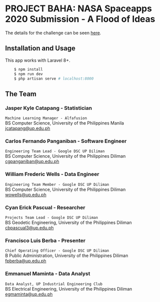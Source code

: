 # PROJECT BAHA: NASA Spaceapps 2020 Submission - A Flood of Ideas
The details for the challenge can be seen [here](https://2020.spaceappschallenge.org/challenges/confront/flood-ideas/details). 

## Installation and Usage
This app works with Laravel 8+.

```bash
    $ npm install
    $ npm run dev
    $ php artisan serve # localhost:8000
```

## The Team

### **Jasper Kyle Catapang** - Statistician
`Machine Learning Manager - Alfafusion` \
BS Computer Science, University of the Philippines Manila \
jcatapang@up.edu.ph

### **Carlos Fernando Panganiban** - Software Engineer
`Engineering Team Lead - Google DSC UP Diliman` \
BS Computer Science, University of the Philippines Diliman \
cgpanganiban@up.edu.ph

### **William Frederic Wells** - Data Engineer
`Engineering Team Member - Google DSC UP Diliman` \
BS Computer Science, University of the Philippines Diliman \
wowells@up.edu.ph

### **Cyan Erick Pascual** - Researcher
`Projects Team Lead - Google DSC UP Diliman` \
BS Geodetic Engineering, University of the Philippines Diliman \
cbpascual3@up.edu.ph

### **Francisco Luis Berba** - Presenter
`Chief Operating Officer - Google DSC UP Diliman` \
B Public Administration, University of the Philippines Diliman \
fpberba@up.edu.ph

### **Emmanuel Maminta** - Data Analyst
`Data Analyst, UP Industrial Engineering Club` \
BS Electrical Engineering, University of the Philippines Diliman \
egmaminta@up.edu.ph

